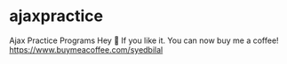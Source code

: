 # ajaxpractice
Ajax Practice Programs
Hey 👋 If you like it. You can now buy me a coffee! 
https://www.buymeacoffee.com/syedbilal
